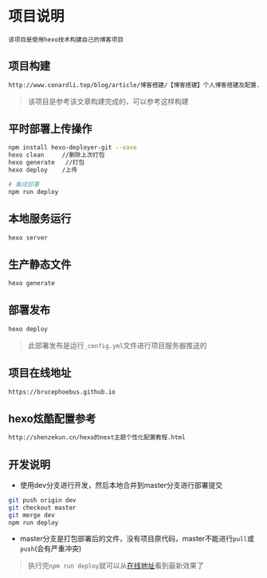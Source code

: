 # 项目说明

	该项目是使用hexo技术构建自己的博客项目

## 项目构建

```bash
http://www.conardli.top/blog/article/博客搭建/【博客搭建】个人博客搭建及配置.html#_1-4-部署上传
```

> 该项目是参考该文章构建完成的，可以参考这样构建

## 平时部署上传操作

```bash
npm install hexo-deployer-git --save
hexo clean     //删除上次打包
hexo generate   //打包
hexo deploy    /上传

# 集成部署
npm run deploy
```

## 本地服务运行

```bash
hexo server
```

## 生产静态文件

```bash
hexo generate
```

## 部署发布

```bash
hexo deploy
```

> 此部署发布是运行`_config.yml`文件进行项目服务器推送的

## 项目在线地址

```bash
https://brucephoebus.github.io
```

## hexo炫酷配置参考

```bash
http://shenzekun.cn/hexo的next主题个性化配置教程.html
```

## 开发说明

* 使用dev分支进行开发，然后本地合并到master分支进行部署提交

```bash
git push origin dev
git checkout master
git merge dev
npm run deploy
```

* master分支是打包部署后的文件，没有项目原代码，master不能进行`pull`或`push`(会有严重冲突)

> 执行完`npm run deploy`就可以从[在线地址](https://brucephoebus.github.io)看到最新效果了
